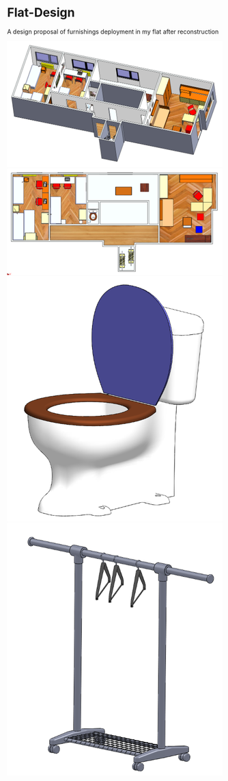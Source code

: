 # Flat-Design
A design proposal of furnishings deployment in my flat after reconstruction
<p float="left">
  <img src="/Flat_1.PNG" width="700" /> 
  <img src="/Flat_2.PNG" width="700" />
  <img src="/WC.PNG" width="700" />
  <img src="/Clothes Peg.PNG" width="700" />
</p>
